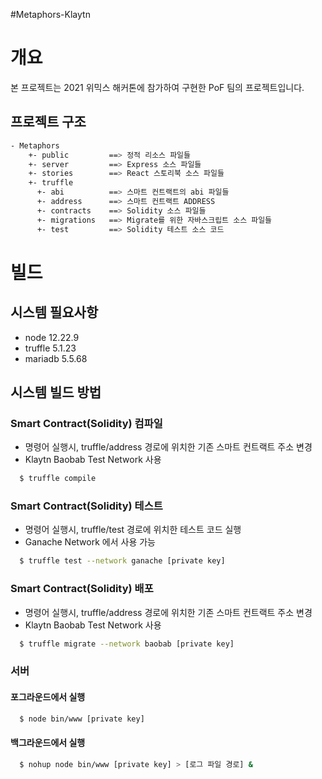 #Metaphors-Klaytn

# 개요
본 프로젝트는 2021 위믹스 해커톤에 참가하여 구현한 PoF 팀의 프로젝트입니다.

## 프로젝트 구조
```bash
- Metaphors
    +- public         ==> 정적 리소스 파일들
    +- server         ==> Express 소스 파일들
    +- stories        ==> React 스토리북 소스 파일들
    +- truffle 
      +- abi          ==> 스마트 컨트랙트의 abi 파일들
      +- address      ==> 스마트 컨트랙트 ADDRESS
      +- contracts    ==> Solidity 소스 파일들
      +- migrations   ==> Migrate를 위한 자바스크립트 소스 파일들
      +- test         ==> Solidity 테스트 소스 코드
```

# 빌드
## 시스템 필요사항
* node 12.22.9
* truffle 5.1.23
* mariadb 5.5.68

## 시스템 빌드 방법
### Smart Contract(Solidity) 컴파일
* 명령어 실행시, truffle/address 경로에 위치한 기존 스마트 컨트랙트 주소 변경
* Klaytn Baobab Test Network 사용
```bash
  $ truffle compile
```
### Smart Contract(Solidity) 테스트
* 명령어 실행시, truffle/test 경로에 위치한 테스트 코드 실행 
* Ganache Network 에서 사용 가능
```bash
  $ truffle test --network ganache [private key]
```
### Smart Contract(Solidity) 배포
* 명령어 실행시, truffle/address 경로에 위치한 기존 스마트 컨트랙트 주소 변경
* Klaytn Baobab Test Network 사용
```bash
  $ truffle migrate --network baobab [private key]
```


### 서버
#### 포그라운드에서 실행
```bash
  $ node bin/www [private key]
```
#### 백그라운드에서 실행
```bash
  $ nohup node bin/www [private key] > [로그 파일 경로] &  
   
```
